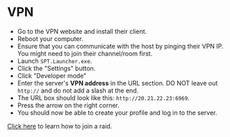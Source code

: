 # VPN

* Go to the VPN website and install their client.
* Reboot your computer.
* Ensure that you can communicate with the host by pinging their VPN IP. You might need to join their channel/room first.
* Launch `SPT.Launcher.exe`.
* Click the "Settings" button.
* Click "Developer mode"
* Enter the server's **VPN address** in the URL section. DO NOT leave out `http://` and do not add a slash at the end.
* The URL box should look like this: `http://20.21.22.23:6969`.
* Press the arrow on the right corner.
* You should now be able to create your profile and log in to the server.

[Click here](vpn.md#joining-a-raid) to learn how to join a raid.
